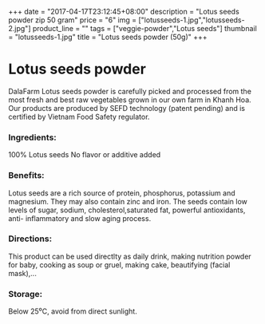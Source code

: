 +++
date = "2017-04-17T23:12:45+08:00"
description = "Lotus seeds powder zip 50 gram"
price = "6"
img = ["lotusseeds-1.jpg","lotusseeds-2.jpg"]
product_line = ""
tags = ["veggie-powder","Lotus seeds"]
thumbnail = "lotusseeds-1.jpg"
title = "Lotus seeds powder (50g)"
+++

# Lotus seeds powder

DalaFarm Lotus seeds powder is carefully picked and processed from the most fresh and best raw vegetables 
grown in our own farm in Khanh Hoa. Our products are produced by SEFD technology (patent pending) and 
is certified by Vietnam Food Safety regulator.


### Ingredients: 
100% Lotus seeds
No flavor or additive added

### Benefits: 
Lotus seeds are a rich source of protein,
phosphorus, potassium and magnesium. 
They may also contain zinc and iron. 
The seeds contain low levels of sugar, 
sodium, cholesterol,saturated fat, 
powerful antioxidants, anti-
inflammatory and slow aging process.

### Directions:  
This product can be used directlty as 
daily drink, making nutrition powder 
for baby, cooking as soup or gruel, 
making cake, beautifying (facial mask),...

### Storage: 
Below 25⁰C, avoid from direct sunlight.

